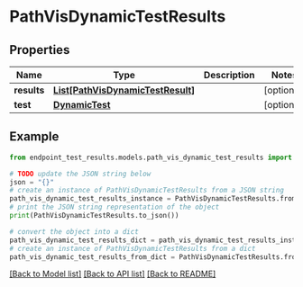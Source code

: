 # PathVisDynamicTestResults


## Properties

Name | Type | Description | Notes
------------ | ------------- | ------------- | -------------
**results** | [**List[PathVisDynamicTestResult]**](PathVisDynamicTestResult.md) |  | [optional] 
**test** | [**DynamicTest**](DynamicTest.md) |  | [optional] 

## Example

```python
from endpoint_test_results.models.path_vis_dynamic_test_results import PathVisDynamicTestResults

# TODO update the JSON string below
json = "{}"
# create an instance of PathVisDynamicTestResults from a JSON string
path_vis_dynamic_test_results_instance = PathVisDynamicTestResults.from_json(json)
# print the JSON string representation of the object
print(PathVisDynamicTestResults.to_json())

# convert the object into a dict
path_vis_dynamic_test_results_dict = path_vis_dynamic_test_results_instance.to_dict()
# create an instance of PathVisDynamicTestResults from a dict
path_vis_dynamic_test_results_from_dict = PathVisDynamicTestResults.from_dict(path_vis_dynamic_test_results_dict)
```
[[Back to Model list]](../README.md#documentation-for-models) [[Back to API list]](../README.md#documentation-for-api-endpoints) [[Back to README]](../README.md)


